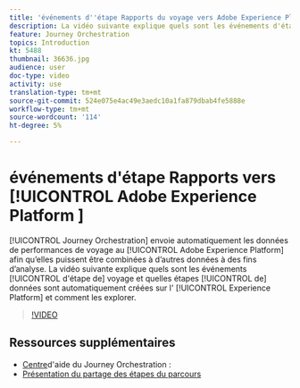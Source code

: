 ```yaml
---
title: 'événements d''étape Rapports du voyage vers Adobe Experience Platform '
description: La vidéo suivante explique quels sont les événements d'étape du voyage et quelles étapes de données sont automatiquement créées sur l'Experience Platform et comment les explorer.
feature: Journey Orchestration
topics: Introduction
kt: 5488
thumbnail: 36636.jpg
audience: user
doc-type: video
activity: use
translation-type: tm+mt
source-git-commit: 524e075e4ac49e3aedc10a1fa879dbab4fe5888e
workflow-type: tm+mt
source-wordcount: '114'
ht-degree: 5%

---
```



# événements d&#39;étape Rapports vers [!UICONTROL Adobe Experience Platform ]

[!UICONTROL Journey Orchestration] envoie automatiquement les données de performances de voyage au [!UICONTROL Adobe Experience Platform] afin qu’elles puissent être combinées à d’autres données à des fins d’analyse.
La vidéo suivante explique quels sont les événements [!UICONTROL d&#39;étape de] voyage et quelles étapes [!UICONTROL de] données sont automatiquement créées sur l&#39; [!UICONTROL Experience Platform] et comment les explorer.

>[!VIDEO](https://video.tv.adobe.com/v/36636?quality=12)

## Ressources supplémentaires

* [Centre](https://docs.adobe.com/content/help/en/journeys/using/journey-orchestration-home.html)d&#39;aide du Journey Orchestration :
* [Présentation du partage des étapes du parcours](https://docs.adobe.com/content/help/en/journeys/using/building-journeys/sharing-journey-steps/sharing-overview.html)
